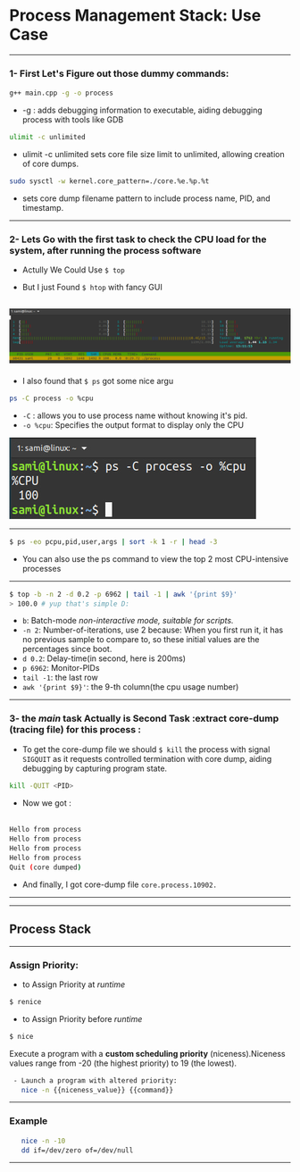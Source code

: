 # Process Management Stack: Use Case
---

### 1- **First Let's Figure out those dummy commands**:

```bash
g++ main.cpp -g -o process
```
- -g : adds debugging information to executable, 
     aiding debugging process with tools like GDB


```bash
ulimit -c unlimited
```


- ulimit -c unlimited sets core file size limit to unlimited, 
allowing creation of core dumps.


```bash
sudo sysctl -w kernel.core_pattern=./core.%e.%p.%t
```
- sets core dump filename pattern to 
include process name, PID, and timestamp.

---

### 2- **Lets Go with the first task to check the CPU load for the system, after running the process software**

- Actully We Could Use ```$ top ``` 

- But I just Found ``` $ htop ``` with fancy GUI

![p1](/LinuxFundamentals/03.Process_Stack/assests/2.png)
---
- I also found that `` $ ps `` got some nice argu
```bash
ps -C process -o %cpu
```
- ``-C`` : allows you to use process name without knowing it's pid.
- ``-o %cpu``: Specifies the output format to display only the CPU

![p2](/LinuxFundamentals/03.Process_Stack/assests/3.jpg)

---
```bash
$ ps -eo pcpu,pid,user,args | sort -k 1 -r | head -3 
```

- You can also use the ps command to view the top 2 most CPU-intensive processes 
---
```bash
$ top -b -n 2 -d 0.2 -p 6962 | tail -1 | awk '{print $9}'
> 100.0 # yup that's simple D:
```
- ``b``: Batch-mode *non-interactive mode, suitable for scripts.*
- ``-n 2``: Number-of-iterations, use 2 because: When you first run it, it has no previous sample to compare to, so these initial values are the percentages since boot.
- ``d 0.2``: Delay-time(in second, here is 200ms)
- ``p 6962``: Monitor-PIDs
- ``tail -1``: the last row
- ``awk '{print $9}'``: the 9-th column(the cpu usage number)
---

### 3- **the *main* task Actually is Second Task :extract core-dump (tracing file) for this process :**

- To get the core-dump file we should ``$ kill`` the process with signal ``SIGQUIT`` as it requests controlled termination with core dump, aiding debugging by capturing program state.

```bash
kill -QUIT <PID>
```
- Now we got :
```bash 

Hello from process
Hello from process
Hello from process
Hello from process
Quit (core dumped)
```
- And finally, I got core-dump file ``core.process.10902. ``

---
---

## Process Stack
----

### Assign Priority:

- to Assign Priority at *runtime*
```bash
$ renice
```

- to Assign Priority before *runtime*
```bash
$ nice
```

Execute a program with a **custom scheduling priority** (niceness).Niceness values range from -20 (the highest priority) to 19 (the lowest).
```bash
 - Launch a program with altered priority:
   nice -n {{niceness_value}} {{command}}
```
----
### Example

```bash
   nice -n -10 
   dd if=/dev/zero of=/dev/null
```

------
